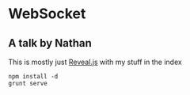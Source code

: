 # WebSocket
## A talk by Nathan

This is mostly just [Reveal.js](https://github.com/hakimel/reveal.js) with my stuff in the index

    npm install -d
    grunt serve
